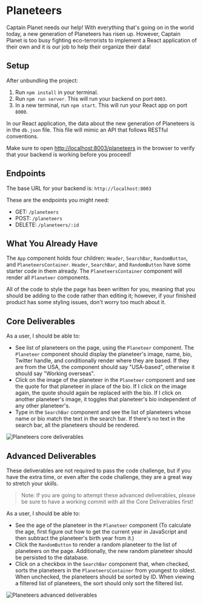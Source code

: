 # Planeteers

Captain Planet needs our help! With everything that's going on in the world
today, a new generation of Planeteers has risen up. However, Captain Planet is
too busy fighting eco-terrorists to implement a React application of their own
and it is our job to help their organize their data!

## Setup

After unbundling the project:

1. Run `npm install` in your terminal.
2. Run `npm run server`. This will run your backend on port `8003`.
3. In a new terminal, run `npm start`. This will run your React app on port `8000`.

In our React application, the data about the new generation of Planeteers is in
the `db.json` file. This file will mimic an API that follows RESTful
conventions.

Make sure to open
[http://localhost:8003/planeteers](http://localhost:8003/planeteers) in the
browser to verify that your backend is working before you proceed!

## Endpoints

The base URL for your backend is: `http://localhost:8003`

These are the endpoints you might need:

- GET: `/planeteers`
- POST: `/planeteers`
- DELETE: `/planeteers/:id`

## What You Already Have

The `App` component holds four children: `Header`, `SearchBar`, `RandomButton`,
and `PlaneteersContainer`. `Header`, `SearchBar`, and `RandomButton` have some
starter code in them already. The `PlaneteersContainer` component will render
all `Planeteer` components.

All of the code to style the page has been written for you, meaning that you
should be adding to the code rather than editing it; however, if your finished
product has some styling issues, don't worry too much about it.

## Core Deliverables

As a user, I should be able to:

- See list of planeteers on the page, using the `Planeteer` component. The
  `Planeteer` component should display the planeteer's image, name, bio, Twitter
  handle, and conditionally render where they are based. If they are from the
  USA, the component should say "USA-based", otherwise it should say "Working
  overseas".
- Click on the image of the planeteer in the `Planeteer` component and see the
  quote for that planeteer in place of the bio. If I click on the image again,
  the quote should again be replaced with the bio. If I click on another
  planeteer's image, it toggles that planeteer's bio independent of any other
  planeteer's.
- Type in the `SearchBar` component and see the list of planeteers whose name or
  bio match the text in the search bar. If there's no text in the search bar,
  all the planeteers should be rendered.

![Planeteers core deliverables](demos/planeteers-core-deliverables.gif)

## Advanced Deliverables

These deliverables are not required to pass the code challenge, but if you have
the extra time, or even after the code challenge, they are a great way to
stretch your skills.

> Note: If you are going to attempt these advanced deliverables, please be sure
> to have a working commit with all the Core Deliverables first!

As a user, I should be able to:

- See the age of the planeteer in the `Planeteer` component (To calculate the
  age, first figure out how to get the current year in JavaScript and then
  subtract the planeteer's birth year from it.)
- Click the `RandomButton` to render a random planeteer to the list of
  planeteers on the page. Additionally, the new random planeteer should be
  persisted to the database.
- Click on a checkbox in the `SearchBar` component that, when checked, sorts the
  planeteers in the `PlaneteersContainer` from youngest to oldest. When
  unchecked, the planeteers should be sorted by ID. When viewing a filtered list
  of planeteers, the sort should only sort the filtered list.

![Planeteers advanced deliverables](demos/planeteers-advanced-deliverables.gif)
